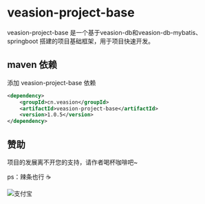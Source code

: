 # veasion-project-base

veasion-project-base 是一个基于veasion-db和veasion-db-mybatis、springboot 搭建的项目基础框架，用于项目快速开发。



## maven 依赖
添加 veasion-project-base 依赖
```xml
<dependency>
    <groupId>cn.veasion</groupId>
    <artifactId>veasion-project-base</artifactId>
    <version>1.0.5</version>
</dependency>
```


## 赞助

项目的发展离不开您的支持，请作者喝杯咖啡吧~

ps：辣条也行 ☕

![支付宝](https://veasion.oss-cn-shanghai.aliyuncs.com/alipay.png?x-oss-process=image/resize,m_lfit,h_360,w_360)
